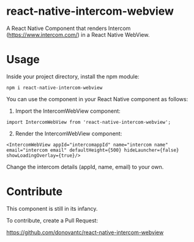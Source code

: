# react-native-intercom-webview

A React Native Component that renders Intercom (https://www.intercom.com/) in a React Native WebView.

# Usage

Inside your project directory, install the npm module:

`npm i react-native-intercom-webview`

You can use the component in your React Native component as follows:

1. Import the IntercomWebView component:

`import IntercomWebView from 'react-native-intercom-webview';`

2. Render the IntercomWebView component:

`<IntercomWebView
             appId="intercomappId"
             name="intercom name"
             email="intercom email"
             defaultHeight={500}
             hideLauncher={false}
             showLoadingOverlay={true}/>`
             
Change the intercom details (appId, name, email) to your own.
             
# Contribute
This component is still in its infancy.

To contribute, create a Pull Request:

https://github.com/donovantc/react-native-intercom-webview

